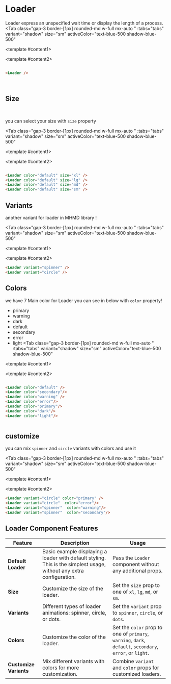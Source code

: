 <script setup>


const tabs = [
  { label: 'UI', value: 1, content: '' },
  { label: 'Props', value: 2, content: ''}

]
</script>




# Loader

Loader express an unspecified wait time or display the length of a process.
<Tab 
   class="gap-3 border-[1px]  rounded-md w-full mx-auto "
    :tabs="tabs" 
    variant="shadow"
    size="sm"
    activeColor="text-blue-500 shadow-blue-500"
  >
<template #content1>

<div class="  p-6 rounded-lg   flex justify-center items-center flex-col gap-4 ">

<Loader />

</div>
</template>


  <template #content2>

  ```md

<Loader />

```
  </template>

</Tab>

</br>


## Size
</br>

you can select your size with `size` property
</br>

<Tab 
   class="gap-3 border-[1px]  rounded-md w-full mx-auto "
    :tabs="tabs" 
    variant="shadow"
    size="sm"
    activeColor="text-blue-500 shadow-blue-500"
  >
<template #content1>

<div class="grid grid-cols-4 gap-3 justify-items-center">


<Loader color="default" size="xl" />
<Loader color="default" size="lg" />
<Loader color="default" size="md" />
<Loader color="default" size="sm" />







</div>
</template>


  <template #content2>

  ```md

<Loader color="default" size="xl" />
<Loader color="default" size="lg" />
<Loader color="default" size="md" />
<Loader color="default" size="sm" />


```
  </template>

</Tab>

## Variants


another variant for loader in MHMD library !

<Tab 
   class="gap-3 border-[1px]  rounded-md w-full mx-auto "
    :tabs="tabs" 
    variant="shadow"
    size="sm"
    activeColor="text-blue-500 shadow-blue-500"
  >
<template #content1>
<div class="grid grid-cols-2 gap-3 justify-items-center">

<Loader variant="spinner" />
<Loader variant="circle" />
</div>
</template>


  <template #content2>

  ```md
<Loader variant="spinner" />
<Loader variant="circle" />
```
  </template>

</Tab>



## Colors

we have 7 Main color for Loader  you can see in below with `color` property!

- primary   
- warning
 - dark 
  - default
- secondary 
- error  
- light
<Tab 
   class="gap-3 border-[1px]  rounded-md w-full mx-auto "
    :tabs="tabs" 
    variant="shadow"
    size="sm"
    activeColor="text-blue-500 shadow-blue-500"
  >
<template #content1>

<div class="grid grid-cols-7 gap-3 justify-items-center">


<Loader color="default" />
<Loader color="secondary"/>
<Loader color="warning" />
<Loader color="error"/>
<Loader color="primary"/>
<Loader color="dark"/>
<Loader color="light"/>




</div>
</template>


  <template #content2>

  ```md

<Loader color="default" />
<Loader color="secondary"/>
<Loader color="warning" />
<Loader color="error"/>
<Loader color="primary"/>
<Loader color="dark"/>
<Loader color="light"/>



```
  </template>

</Tab>


## customize 

you can mix `spinner` and `circle` variants with colors  and use it 

<Tab 
   class="gap-3 border-[1px]  rounded-md w-full mx-auto "
    :tabs="tabs" 
    variant="shadow"
    size="sm"
    activeColor="text-blue-500 shadow-blue-500"
  >
<template #content1>
<div class="grid grid-cols-2 gap-8 justify-items-center">

<Loader variant="circle" color="primary" />
<Loader variant="circle"  color="error"/>
<Loader variant="spinner"  color="warning"/>
<Loader variant="spinner"  color="secondary"/>
</div>
</template>


  <template #content2>

  ```md
<Loader variant="circle" color="primary" />
<Loader variant="circle"  color="error"/>
<Loader variant="spinner"  color="warning"/>
<Loader variant="spinner"  color="secondary"/>
```
  </template>

</Tab>


## Loader Component Features

| **Feature**             | **Description**                                                                                                   | **Usage**                                                                                   |
|-------------------------|-------------------------------------------------------------------------------------------------------------------|---------------------------------------------------------------------------------------------|
| **Default Loader**      | Basic example displaying a loader with default styling. This is the simplest usage, without any extra configuration. | Pass the `Loader` component without any additional props.                                  |
| **Size**                | Customize the size of the loader.                                                                                  | Set the `size` prop to one of `xl`, `lg`, `md`, or `sm`.                                    |
| **Variants**            | Different types of loader animations: spinner, circle, or dots.                                                   | Set the `variant` prop to `spinner`, `circle`, or `dots`.                                   |
| **Colors**              | Customize the color of the loader.                                                                                 | Set the `color` prop to one of `primary`, `warning`, `dark`, `default`, `secondary`, `error`, or `light`. |
| **Customize Variants**  | Mix different variants with colors for more customization.                                                        | Combine `variant` and `color` props for customized loaders.                                 |

